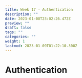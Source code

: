 ```yaml
---
title: Week 17 - Authentication
description: ""
date: 2023-01-08T23:02:26.472Z
preview: ""
draft: false
tags: ""
categories: ""
weight: 1
lastmod: 2023-01-09T01:22:10.300Z
---
```

# Authentication